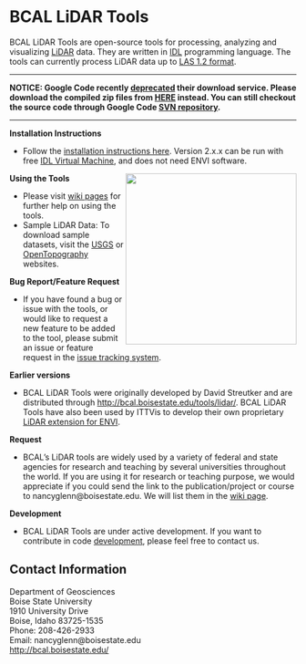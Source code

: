 # BCAL LiDAR Tools #

BCAL LiDAR Tools are open-source tools for processing, analyzing and visualizing [LiDAR](http://en.wikipedia.org/wiki/LIDAR) data. They are written in [IDL](http://www.exelisvis.com/ProductsServices/IDL.aspx) programming language. The tools can currently process LiDAR data up to [LAS 1.2 format](http://www.asprs.org/Committee-General/LASer-LAS-File-Format-Exchange-Activities.html).


---

**NOTICE: Google Code recently [deprecated](http://google-opensource.blogspot.com/2013/05/a-change-to-google-code-download-service.html) their download service. Please download the compiled zip files from [HERE](http://bcal.boisestate.edu/tools/lidar/) instead. You can still checkout the source code through Google Code [SVN repository](https://code.google.com/p/bcal-lidar-tools/source/checkout).**

---


**Installation Instructions**

  * Follow the [installation instructions here](Installation.md). Version 2.x.x can be run with free [IDL Virtual Machine](http://www.exelisvis.com/Support/HelpArticlesDetail/TabId/219/ArtMID/900/ArticleID/12395/The-IDL-Virtual-Machine.aspx), and does not need ENVI software.

<img src='http://bcal-lidar-tools.googlecode.com/svn/wiki/images/ViewerScreen.jpg' align='right' width='300px'>
<b>Using the Tools</b>

<ul><li>Please visit <a href='TableOfContents.md'>wiki pages</a> for further help on using the tools.<br>
</li><li>Sample LiDAR Data: To download sample datasets, visit the <a href='http://earthexplorer.usgs.gov/'>USGS</a> or <a href='http://opentopo.sdsc.edu/gridsphere/gridsphere?cid=datasets'>OpenTopography</a> websites.</li></ul>

<b>Bug Report/Feature Request</b>

<ul><li>If you have found a bug or issue with the tools, or would like to request a new feature to be added to the tool, please submit an issue or feature request in the <a href='http://code.google.com/p/bcal-lidar-tools/issues/list'>issue tracking system</a>.</li></ul>

<b>Earlier versions</b>
<ul><li>BCAL LiDAR Tools were originally developed by David Streutker and are distributed through <a href='http://bcal.boisestate.edu/tools/lidar/'>http://bcal.boisestate.edu/tools/lidar/</a>. BCAL LiDAR Tools have also been used by ITTVis to develop their own proprietary <a href='http://www.exelisvis.com/portals/0/whitepapers/ENVI_LiDAR_WhitePaper.pdf'>LiDAR extension for ENVI</a>.</li></ul>

<b>Request</b>
<ul><li>BCAL’s LiDAR tools are widely used by a variety of federal and state agencies for research and teaching by several universities throughout the world. If you are using it for research or teaching purpose, we would appreciate if you could send the link to the publication/project or course to nancyglenn@boisestate.edu. We will list them in the <a href='ToolsUsage.md'>wiki page</a>.</li></ul>

<b>Development</b>
<ul><li>BCAL LiDAR Tools are under active development. If you want to contribute in code <a href='DevelopersGuide.md'>development</a>, please feel free to contact us.</li></ul>

<h2>Contact Information</h2>
Department of Geosciences<br>Boise State University  <br>1910 University Drive  <br>                 Boise, Idaho  83725-1535<br> Phone: 208-426-2933<br> Email: nancyglenn@boisestate.edu<br><a href='http://bcal.boisestate.edu/'>http://bcal.boisestate.edu/</a>